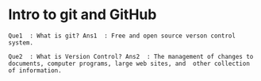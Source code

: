 # Intro to git and GitHub

`
Que1  : What is git?
Ans1  : Free and open source verson control system.
`

`
Que2  : What is Version Control?
Ans2  : The management of changes to documents, computer programs, large web sites, and 
        other collection of information.
`
